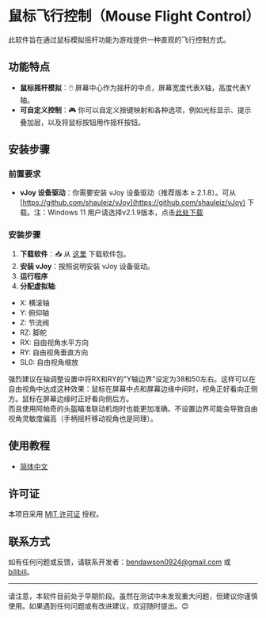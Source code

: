 # 鼠标飞行控制（Mouse Flight Control）

此软件旨在通过鼠标模拟摇杆功能为游戏提供一种直观的飞行控制方式。


## 功能特点

- **鼠标摇杆模拟**：🖱️ 屏幕中心作为摇杆的中点，屏幕宽度代表X轴，高度代表Y轴。
- **可自定义控制**：🎮 你可以自定义按键映射和各种选项，例如光标显示、提示叠加层，以及将鼠标按钮用作摇杆按钮。


## 安装步骤

### 前置要求
- **vJoy 设备驱动**：你需要安装 vJoy 设备驱动（推荐版本 ≥ 2.1.8）。可从 [https://github.com/shauleiz/vJoy](https://github.com/shauleiz/vJoy) 下载。注：Windows 11 用户请选择v2.1.9版本，点击[此处下载](https://github.com/jshafer817/vJoy/releases)


### 安装步骤
1. **下载软件**：📥 从 [这里](https://github.com/Dawson924/MouseFlightControl/releases) 下载软件包。
2. **安装 vJoy**：按照说明安装 vJoy 设备驱动。
3. **运行程序**
4. **分配虚拟轴**:
  - X: 横滚轴
  - Y: 俯仰轴
  - Z: 节流阀
  - RZ: 脚舵
  - RX: 自由视角水平方向
  - RY: 自由视角垂直方向
  - SL0: 自由视角缩放

强烈建议在轴调整设置中将RX和RY的"Y轴边界"设定为38和50左右。这样可以在自由视角中达成这种效果：鼠标在屏幕中点和屏幕边缘中间时，视角正好看向正侧方。鼠标在屏幕边缘时正好看向侧后方。  
而且使用阿帕奇的头盔瞄准联动机炮时也能更加准确。不设置边界可能会导致自由视角灵敏度偏高（手柄摇杆移动视角也是同理）。

## 使用教程

- [简体中文](https://github.com/Dawson924/MouseFlightControl/wiki/%E7%AE%80%E4%BD%93%E4%B8%AD%E6%96%87)


## 许可证

本项目采用 [MIT 许可证](https://opensource.org/licenses/MIT) 授权。


## 联系方式

如有任何问题或反馈，请联系开发者：[bendawson0924@gmail.com](mailto:bendawson0924@gmail.com) 或 [bilibili](https://space.bilibili.com/1738605283)。


---

请注意，本软件目前处于早期阶段。虽然在测试中未发现重大问题，但建议你谨慎使用。如果遇到任何问题或有改进建议，欢迎随时提出。😊
